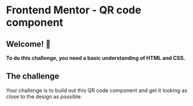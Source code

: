 # Frontend Mentor - QR code component



## Welcome! 👋


[](./screenshot.jpg)

**To do this challenge, you need a basic understanding of HTML and CSS.**

## The challenge

Your challenge is to build out this QR code component and get it looking as close to the design as possible.




